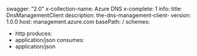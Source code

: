 swagger: "2.0"
x-collection-name: Azure DNS
x-complete: 1
info:
  title: DnsManagementClient
  description: the-dns-management-client-
  version: 1.0.0
host: management.azure.com
basePath: /
schemes:
- http
produces:
- application/json
consumes:
- application/json